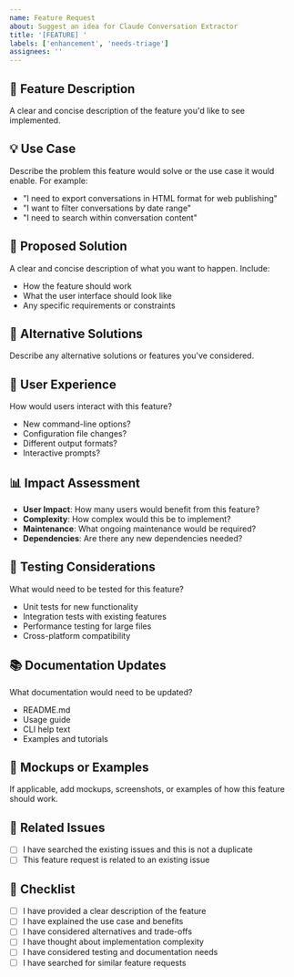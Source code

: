 ```yaml
---
name: Feature Request
about: Suggest an idea for Claude Conversation Extractor
title: '[FEATURE] '
labels: ['enhancement', 'needs-triage']
assignees: ''
---
```


## 🚀 Feature Description

A clear and concise description of the feature you'd like to see implemented.

## 💡 Use Case

Describe the problem this feature would solve or the use case it would enable. For example:
- "I need to export conversations in HTML format for web publishing"
- "I want to filter conversations by date range"
- "I need to search within conversation content"

## 🎯 Proposed Solution

A clear and concise description of what you want to happen. Include:
- How the feature should work
- What the user interface should look like
- Any specific requirements or constraints

## 🔄 Alternative Solutions

Describe any alternative solutions or features you've considered.

## 📱 User Experience

How would users interact with this feature?
- New command-line options?
- Configuration file changes?
- Different output formats?
- Interactive prompts?

## 📊 Impact Assessment

- **User Impact**: How many users would benefit from this feature?
- **Complexity**: How complex would this be to implement?
- **Maintenance**: What ongoing maintenance would be required?
- **Dependencies**: Are there any new dependencies needed?

## 🧪 Testing Considerations

What would need to be tested for this feature?
- Unit tests for new functionality
- Integration tests with existing features
- Performance testing for large files
- Cross-platform compatibility

## 📚 Documentation Updates

What documentation would need to be updated?
- README.md
- Usage guide
- CLI help text
- Examples and tutorials

## 🎨 Mockups or Examples

If applicable, add mockups, screenshots, or examples of how this feature should work.

## 🔗 Related Issues

- [ ] I have searched the existing issues and this is not a duplicate
- [ ] This feature request is related to an existing issue

## 📝 Checklist

- [ ] I have provided a clear description of the feature
- [ ] I have explained the use case and benefits
- [ ] I have considered alternatives and trade-offs
- [ ] I have thought about implementation complexity
- [ ] I have considered testing and documentation needs
- [ ] I have searched for similar feature requests
